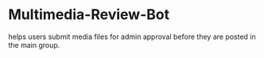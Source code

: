 # Multimedia-Review-Bot
helps users submit media files for admin approval before they are posted in the main group.
